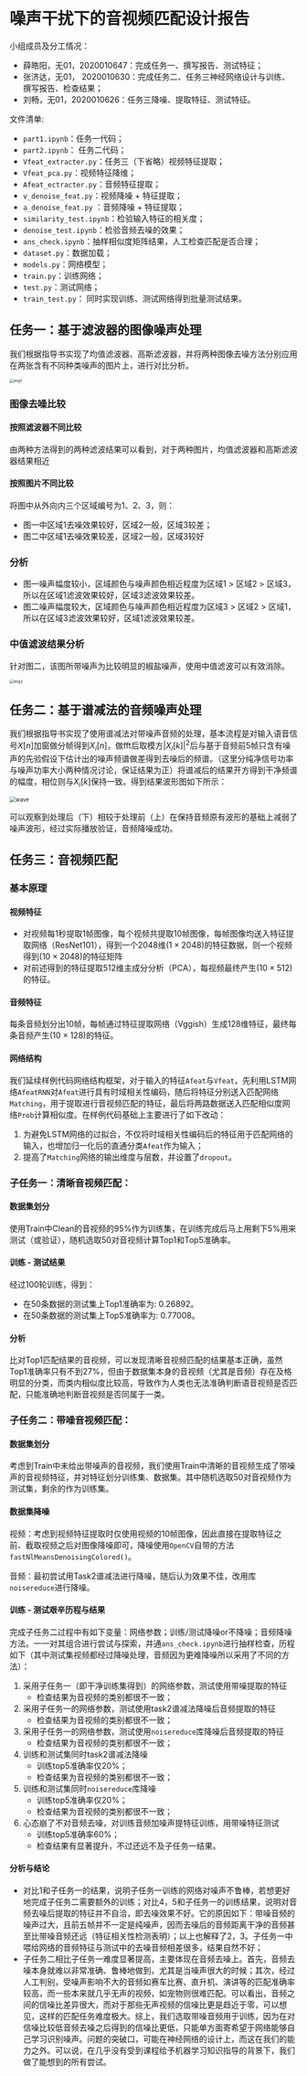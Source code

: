 # 噪声干扰下的音视频匹配设计报告

小组成员及分工情况：

- 薛皓阳，无01，2020010647：完成任务一、撰写报告、测试特征；
- 张济达，无01， 2020010630：完成任务二、任务三神经网络设计与训练、撰写报告、检查结果；
- 刘畅，无01，2020010626：任务三降噪、提取特征、测试特征。

文件清单:

- `part1.ipynb`：任务一代码；
- `part2.ipynb`： 任务二代码；
- `Vfeat_extracter.py`：任务三（下省略）视频特征提取；
- `Vfeat_pca.py`：视频特征降维；
- `Afeat_ectracter.py`：音频特征提取；
- `v_denoise_feat.py`：视频降噪 + 特征提取；
- `a_denoise_feat.py` ：音频降噪 + 特征提取；
- `similarity_test.ipynb`：检验输入特征的相关度；
- `denoise_test.ipynb`：检验音频去噪的效果；
- `ans_check.ipynb`：抽样相似度矩阵结果，人工检查匹配是否合理；
- `dataset.py`：数据加载；
- `models.py`：网络模型；
- `train.py`：训练网络；
- `test.py`：测试网络；
- `train_test.py`： 同时实现训练、测试网络得到批量测试结果。

## 任务一：基于滤波器的图像噪声处理

我们根据指导书实现了均值滤波器、高斯滤波器，并将两种图像去噪方法分别应用在两张含有不同种类噪声的图片上，进行对比分析。

<img src=".\imgs\Task1\img1.png" alt="img1" style="zoom: 47%;" />

### 图像去噪比较

#### 按照滤波器不同比较

由两种方法得到的两种滤波结果可以看到，对于两种图片，均值滤波器和高斯滤波器结果相近

#### 按照图片不同比较

将图中从外向内三个区域编号为1、2、3，则：

- 图一中区域1去噪效果较好，区域2一般，区域3较差；
- 图二中区域1去噪效果较差，区域2一般，区域3较好

### 分析
- 图一噪声幅度较小，区域颜色与噪声颜色相近程度为区域1 > 区域2 > 区域3，所以在区域1滤波效果较好，区域3滤波效果较差。
- 图二噪声幅度较大，区域颜色与噪声颜色相近程度为区域3 > 区域2 > 区域1，所以在区域3滤波效果较好，区域1滤波效果较差。

### 中值滤波结果分析

针对图二，该图所带噪声为比较明显的椒盐噪声，使用中值滤波可以有效消除。

<img src=".\imgs\Task1\img2.png" alt="img2" style="zoom: 47%;" />

## 任务二：基于谱减法的音频噪声处理

我们根据指导书实现了使用谱减法对带噪声音频的处理，基本流程是对输入语音信号$X[n]$加窗做分帧得到$X_i[n]$，做fft后取模方$|X_i[k]|^2$后与基于音频前5帧只含有噪声的先验假设下估计出的噪声频谱做差得到去噪后的频谱。（这里分纯净信号功率与噪声功率大小两种情况讨论，保证结果为正）将谱减后的结果开方得到干净频谱的幅度，相位则与$X_i[k]$保持一致。得到结果波形图如下所示：

<img src=".\imgs\Task2\wave.png" alt="wave" style="zoom:67%;" />

可以观察到处理后（下）相较于处理前（上）在保持音频原有波形的基础上减弱了噪声波形，经过实际播放验证，音频降噪成功。

## 任务三：音视频匹配

### 基本原理

#### 视频特征

- 对视频每1秒提取1帧图像，每个视频共提取10帧图像，每帧图像均送入特征提取网络（ResNet101），得到一个2048维$(1\times 2048)$的特征数据，则一个视频得到$(10\times 2048)$的特征矩阵
- 对前述得到的特征提取512维主成分分析（PCA），每视频最终产生$(10\times 512)$的特征。

#### 音频特征

每条音频划分出10帧，每帧通过特征提取网络（Vggish）生成128维特征，最终每条音频产生$(10\times 128)$的特征。

#### 网络结构

我们延续样例代码网络结构框架，对于输入的特征`Afeat`与`Vfeat`，先利用LSTM网络`AfeatRNN`对`Afeat`进行具有时域相关性编码，随后将特征分别送入匹配网络`Matching`，用于提取进行音视频匹配的特征，最后将两路数据送入匹配相似度网络`Prob`计算相似度。在样例代码基础上主要进行了如下改动：

1. 为避免LSTM网络的过拟合，不仅将时域相关性编码后的特征用于匹配网络的输入，也增加归一化后的直通分类`Afeat`作为输入；
2. 提高了`Matching`网络的输出维度与层数，并设置了`dropout`。

### 子任务一：清晰音视频匹配：

#### 数据集划分

使用Train中Clean的音视频的95%作为训练集，在训练完成后马上用剩下5%用来测试（或验证），随机选取50对音视频计算Top1和Top5准确率。

#### 训练 - 测试结果

经过100轮训练，得到：

- 在50条数据的测试集上Top1准确率为: 0.26892。
- 在50条数据的测试集上Top5准确率为: 0.77008。

#### 分析

比对Top1匹配结果的音视频，可以发现清晰音视频匹配的结果基本正确，虽然Top1准确率只有不到27%，但由于数据集本身的音视频（尤其是音频）存在及格明显的分类，而类内相似度比较高，导致作为人类也无法准确判断语音视频是否匹配，只能准确地判断音视频是否同属于一类。

### 子任务二：带噪音视频匹配：

#### 数据集划分

考虑到Train中未给出带噪声的音视频，我们使用Train中清晰的音视频生成了带噪声的音视频特征，并对特征划分训练集、数据集。其中随机选取50对音视频作为测试集，剩余的作为训练集。

#### 数据集降噪

视频：考虑到视频特征提取时仅使用视频的10帧图像，因此直接在提取特征之前、截取视频之后对图像降噪即可，降噪使用`OpenCV`自带的方法`fastNlMeansDenoisingColored()`。

音频：最初尝试用Task2谱减法进行降噪，随后认为效果不佳，改用库`noisereduce`进行降噪。

#### 训练 - 测试艰辛历程与结果

完成子任务二过程中有如下变量：网络参数；训练/测试降噪or不降噪；音频降噪方法。一一对其组合进行尝试与探索，并通`ans_check.ipynb`进行抽样检查，历程如下（其中测试集视频都经过降噪处理，音频因为更难降噪所以采用了不同的方法）：

1. 采用子任务一（即干净训练集得到）的网络参数，测试使用带噪提取的特征
   - 检查结果为音视频的类别都很不一致；
2. 采用子任务一的网络参数，测试使用task2谱减法降噪后音频提取的特征
   - 检查结果为音视频的类别都很不一致；
3. 采用子任务一的网络参数，测试使用`noisereduce`库降噪后音频提取的特征
   - 检查结果为音视频的类别都很不一致；
4. 训练和测试集同时task2谱减法降噪
   - 训练top5准确率仅20%；
   - 检查结果为音视频的类别都很不一致；
5. 训练和测试集同时`noisereduce`库降噪
   - 训练top5准确率仅20%；
   - 检查结果为音视频的类别都很不一致；
6. 心态崩了不对音频去噪，对训练音频加噪声提特征训练，用带噪特征测试
   - 训练top5准确率60%；
   - 检查结果有显著提升，不过还远不及子任务一结果。

#### 分析与结论

- 对比1和子任务一的结果，说明子任务一训练的网络对噪声不鲁棒，若想更好地完成子任务二需要额外的训练；对比4，5和子任务一的训练结果，说明对音频去噪后提取的特征并不自洽，即去噪效果不好。它的原因如下：带噪音频的噪声过大，且前五帧并不一定是纯噪声，因而去噪后的音频距离干净的音频甚至比带噪音频还远（特征相关性检测表明）；以上也解释了2，3。子任务一中喂给网络的音频特征与测试中的去噪音频相差很多，结果自然不好；
- 子任务二相比子任务一难度显著提高，主要体现在音频去噪上。首先，音频去噪本身就难以非常准确、鲁棒地做到，尤其是当噪声很大的时候；其次，经过人工判别，受噪声影响不大的音频如赛车比赛、直升机、演讲等的匹配准确率较高，而一些本来就几乎无声的视频，如宠物则很难匹配。可以看出，音频之间的信噪比差异很大，而对于那些无声视频的信噪比更是趋近于零，可以想见，这样的匹配任务难度极大。综上，我们选取带噪音频用于训练，因为在对信噪比较低音频去噪之后得到的信噪比更低，只能单方面寄希望于网络能够自己学习识别噪声。问题的突破口，可能在神经网络的设计上，而这在我们的能力之外。可以说，在几乎没有受到课程给予机器学习知识指导的背景下，我们做了能想到的所有尝试。
